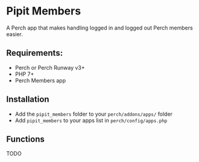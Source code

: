 # Pipit Members

A Perch app that makes handling logged in and logged out Perch members easier.

## Requirements:

- Perch or Perch Runway v3+
- PHP 7+
- Perch Members app

## Installation

- Add the `pipit_members` folder to your `perch/addons/apps/` folder
- Add `pipit_members` to your apps list in `perch/config/apps.php`

## Functions

TODO
